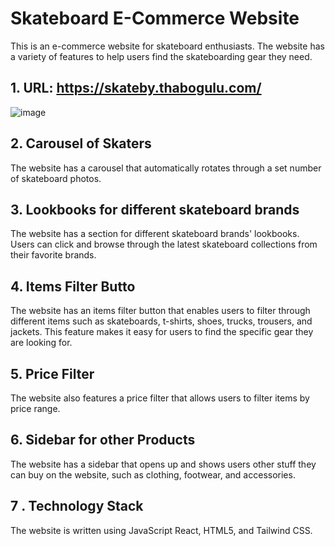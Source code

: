 # Skateboard E-Commerce Website

This is an e-commerce website for skateboard enthusiasts. The website has a variety of features to help users find the skateboarding gear they need.

## 1. URL: https://skateby.thabogulu.com/

![image](https://github.com/user-attachments/assets/e5a1ab39-1557-490b-9255-b47dad22b4c6)

## 2. Carousel of Skaters

The website has a carousel that automatically rotates through a set number of skateboard photos.

## 3. Lookbooks for different skateboard brands

The website has a section for different skateboard brands' lookbooks. Users can click and browse through the latest skateboard collections from their favorite brands.

## 4. Items Filter Butto

The website has an items filter button that enables users to filter through different items such as skateboards, t-shirts, shoes, trucks, trousers, and jackets. This feature makes it easy for users to find the specific gear they are looking for.

## 5. Price Filter

The website also features a price filter that allows users to filter items by price range.

## 6. Sidebar for other Products

The website has a sidebar that opens up and shows users other stuff they can buy on the website, such as clothing, footwear, and accessories.

## 7 . Technology Stack

The website is written using JavaScript React, HTML5, and Tailwind CSS.
